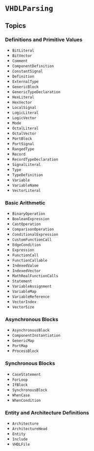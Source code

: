 # ``VHDLParsing``

## Topics

### Definitions and Primitive Values
- ``BitLiteral``
- ``BitVector``
- ``Comment``
- ``ComponentDefinition``
- ``ConstantSignal``
- ``Definition``
- ``ExternalType``
- ``GenericBlock``
- ``GenericTypeDeclaration``
- ``HexLiteral``
- ``HexVector``
- ``LocalSignal``
- ``LogicLiteral``
- ``LogicVector``
- ``Mode``
- ``OctalLiteral``
- ``OctalVector``
- ``PortBlock``
- ``PortSignal``
- ``RangedType``
- ``Record``
- ``RecordTypeDeclaration``
- ``SignalLiteral``
- ``Type``
- ``TypeDefinition``
- ``Variable``
- ``VariableName``
- ``VectorLiteral``

### Basic Arithmetic
- ``BinaryOperation``
- ``BooleanExpression``
- ``CastOperation``
- ``ComparisonOperation``
- ``ConditionalExpression``
- ``CustomFunctionCall``
- ``EdgeCondition``
- ``Expression``
- ``FunctionCall``
- ``FunctionCallable``
- ``IndexedValue``
- ``IndexedVector``
- ``MathRealFunctionCalls``
- ``Statement``
- ``VariableAssignment``
- ``VariableMap``
- ``VariableReference``
- ``VectorIndex``
- ``VectorSize``


### Asynchronous Blocks
- ``AsynchronousBlock``
- ``ComponentInstantiation``
- ``GenericMap``
- ``PortMap``
- ``ProcessBlock``

### Synchronous Blocks
- ``CaseStatement``
- ``ForLoop``
- ``IfBlock``
- ``SynchronousBlock``
- ``WhenCase``
- ``WhenCondition``

### Entity and Architecture Definitions
- ``Architecture``
- ``ArchitectureHead``
- ``Entity``
- ``Include``
- ``VHDLFile``
